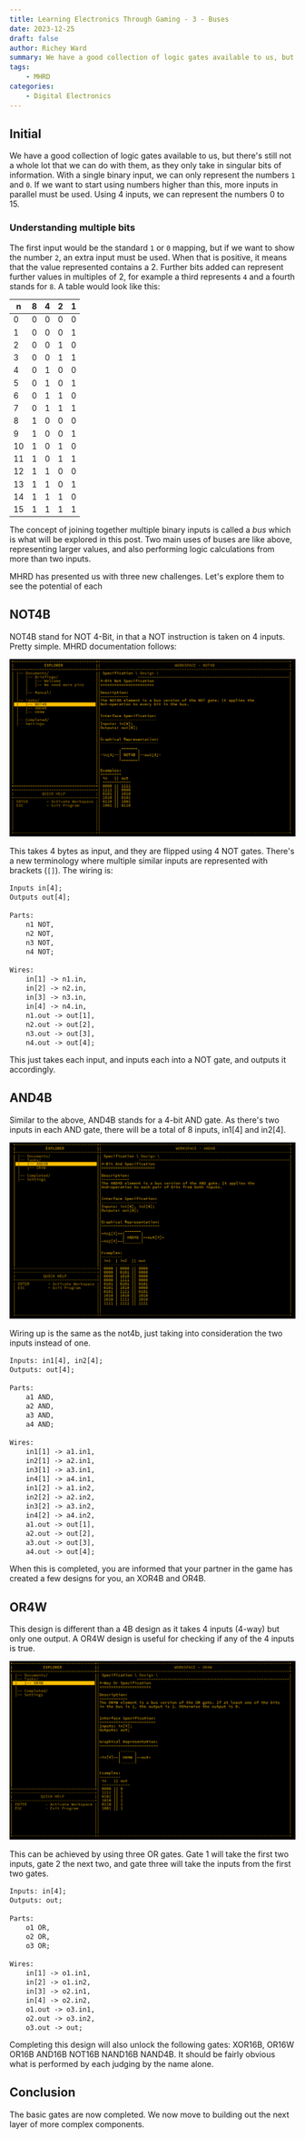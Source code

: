 ```yaml
---
title: Learning Electronics Through Gaming - 3 - Buses
date: 2023-12-25
draft: false
author: Richey Ward
summary: We have a good collection of logic gates available to us, but there's still not a whole...
tags:
    - MHRD
categories:
    - Digital Electronics
---
```

## Initial

We have a good collection of logic gates available to us, but there's still not a whole lot that we can do with them, as they only take in singular bits of information.  With a single binary input, we can only represent the numbers `1` and `0`.  If we want to start using numbers higher than this, more inputs in parallel must be used. Using 4 inputs, we can represent the numbers 0 to 15. 
### Understanding multiple bits
The first input would be the standard `1` or `0` mapping, but if we want to show the number `2`, an extra input must be used. When that is positive, it means that the value represented contains a 2. Further bits added can represent further values in multiples of 2, for example a third represents `4` and a fourth stands for `8`. A table would look like this:

| n   | 8   | 4   | 2   | 1   |
| --- | --- | --- | --- | --- |
| 0   | 0   | 0   | 0   | 0   |
| 1   | 0   | 0   | 0   | 1   |
| 2   | 0   | 0   | 1   | 0   |
| 3   | 0   | 0   | 1   | 1   |
| 4   | 0   | 1   | 0   | 0   |
| 5   | 0   | 1   | 0   | 1   |
| 6   | 0   | 1   | 1   | 0   |
| 7   | 0   | 1   | 1   | 1   |
| 8   | 1   | 0   | 0   | 0   |
| 9   | 1   | 0   | 0   | 1   |
| 10  | 1   | 0   | 1   | 0   |
| 11  | 1   | 0   | 1   | 1   |
| 12  | 1   | 1   | 0   | 0   |
| 13  | 1   | 1   | 0   | 1   |
| 14  | 1   | 1   | 1   | 0   |
| 15  | 1   | 1   | 1   | 1   | 

The concept of joining together multiple binary inputs is called a *bus* which is what will be explored in this post. Two main uses of buses are like above, representing larger values, and also performing logic calculations from more than two inputs. 

MHRD has presented us with three new challenges. Let's explore them to see the potential of each

## NOT4B

NOT4B stand for NOT 4-Bit, in that a NOT instruction is taken on 4 inputs. Pretty simple. MHRD documentation follows:

![](not4b.png)

This takes 4 bytes as input, and they are flipped using 4 NOT gates.  There's a new terminology where multiple similar inputs are represented with brackets (`[]`). 
The wiring is:

```
Inputs in[4];
Outputs out[4];

Parts:
	n1 NOT,
	n2 NOT,
	n3 NOT,
	n4 NOT;

Wires:
	in[1] -> n1.in,
	in[2] -> n2.in,
	in[3] -> n3.in,
	in[4] -> n4.in,
	n1.out -> out[1],
	n2.out -> out[2],
	n3.out -> out[3],
	n4.out -> out[4];
```

This just takes each input, and inputs each into a NOT gate, and outputs it accordingly. 

## AND4B

Similar to the above, AND4B stands for a 4-bit AND gate. As there's two inputs in each AND gate, there will be a total of 8 inputs, in1[4] and in2[4].

![](and4b.png)

Wiring up is the same as the not4b, just taking into consideration the two inputs instead of one.

```
Inputs: in1[4], in2[4];
Outputs: out[4];

Parts:
	a1 AND,
	a2 AND,
	a3 AND,
	a4 AND;

Wires:
	in1[1] -> a1.in1,
	in2[1] -> a2.in1,
	in3[1] -> a3.in1,
	in4[1] -> a4.in1,
	in1[2] -> a1.in2,
	in2[2] -> a2.in2,
	in3[2] -> a3.in2,
	in4[2] -> a4.in2,
	a1.out -> out[1],
	a2.out -> out[2],
	a3.out -> out[3],
	a4.out -> out[4];
```

When this is completed, you are informed that your partner in the game has created a few designs for you, an XOR4B and OR4B.


## OR4W
This design is different than a 4B design as it takes 4 inputs (4-way) but only one output.  A OR4W design is useful for checking if any of the 4 inputs is true.

![](or4w.png)

This can be achieved by using three OR gates. Gate 1 will take the first two inputs, gate 2 the next two, and gate three will take the inputs from the first two gates.  

```
Inputs: in[4];
Outputs: out;

Parts:
	o1 OR,
	o2 OR,
	o3 OR;

Wires:
	in[1] -> o1.in1,
	in[2] -> o1.in2,
	in[3] -> o2.in1,
	in[4] -> o2.in2,
	o1.out -> o3.in1,
	o2.out -> o3.in2,
	o3.out -> out;
```

Completing this design will also unlock the following gates: XOR16B, OR16W OR16B AND16B NOT16B NAND16B NAND4B.  It should be fairly obvious what is performed by each judging by the name alone.

## Conclusion
The basic gates are now completed.  We now move to building out the next layer of more complex components.   